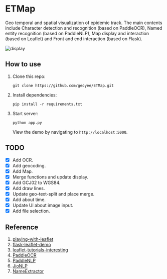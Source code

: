 # ETMap

Geo temporal and spatial visualization of epidemic track. The main contents include Character detection and recognition (based on PaddleOCR), Named entity recognition (based on PaddleNLP), Map display and interaction (based on Leaflet) and Front and end interaction (based on Flask).

![display](https://user-images.githubusercontent.com/71769312/169689019-53e38578-4473-4ac7-bf48-6035f5b29c58.png)

## How to use

1. Clone this repo:

   ```shell
   git clone https://github.com/geoyee/ETMap.git
   ```

2. Install dependencies:

   ```shell
   pip install -r requirements.txt
   ```

3. Start server:

   ```shell
   python app.py
   ```

      View the demo by navigating to `http://localhost:5000`.

## TODO

- [x] Add OCR.
- [x] Add geocoding.
- [x] Add Map.
- [x] Merge functions and update display.
- [x] Add GCJ02 to WGS84.
- [x] Add draw lines.
- [x] Update geo-text-split and place merge.
- [x] Add about time.
- [x] Update UI about image input.
- [x] Add file selection.

## Reference

1. [playing-with-leaflet](https://github.com/geoyee/playing-with-leaflet)
2. [flask-leaflet-demo](https://github.com/adwhit/flask-leaflet-demo)
3. [leaflet-tutorials-interesting](https://github.com/twtrubiks/leaflet-tutorials-interesting)
4. [PaddleOCR](https://github.com/PaddlePaddle/PaddleOCR/blob/release/2.5/doc/doc_en/models_list_en.md)
5. [PaddleNLP](https://github.com/PaddlePaddle/PaddleNLP/blob/develop/docs/model_zoo/taskflow.md)
6. [JioNLP](https://github.com/dongrixinyu/JioNLP)
7. [NameExtractor](https://github.com/samyak1999/NameExtractor)
